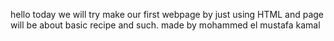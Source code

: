 hello today we will try make our first webpage by just using HTML and page will be about basic recipe and such.
made by mohammed el mustafa kamal  
